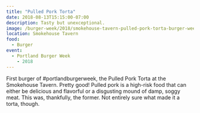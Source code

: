 ```yaml
---
title: "Pulled Pork Torta"
date: 2018-08-13T15:15:00-07:00
description: Tasty but unexceptional.
image: /burger-week/2018/smokehouse-tavern-pulled-pork-torta-burger-week-2018.jpg
location: Smokehouse Tavern
food:
  - Burger
event: 
  - Portland Burger Week
    - 2018
---
```


First burger of #portlandburgerweek, the Pulled Pork Torta at the Smokehouse Tavern. Pretty good! Pulled pork is a high-risk food that can either be delicious and flavorful or a disgusting mound of damp, soggy meat. This was, thankfully, the former. Not entirely sure what made it a torta, though.
